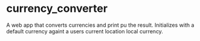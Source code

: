 # currency_converter

A web app that converts currencies and print pu the result.
Initializes with a default currency againt a users current location local currency.
